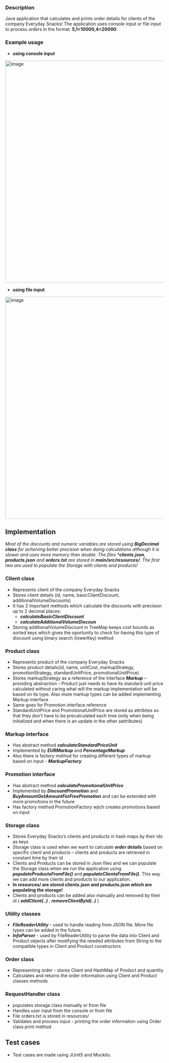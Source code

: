 ### Description
Java application that calculates and prints order details for clients of the company Everyday Snacks!
The application uses console input or file input to process orders in the format: **5,1=10000,4=20000**.

### Example usage

<!-- First Image -->
 - **using console input**
   
<img width="703" alt="image" src="https://github.com/nikoletabeyska/SnackPricing/assets/76749430/2ddaf740-87b2-4d85-a58b-a7b68c093521" style="margin-right: 10px;">

<!-- Second Image -->
 - **using file input**
   
<img width="703" alt="image" src="https://github.com/nikoletabeyska/SnackPricing/assets/76749430/2131615a-78be-48b7-8ba9-8b934a287e05" style="margin-right: 10px;">


## Implementation

  _Most of the discounts and numeric variables are stored using **BigDecimal class** for acheiving better precision when doing calculations although it is slower and uses more memory than double._
  _The files ***clients.json**, ***products.json*** and ***orders.txt*** are stored in ***main/src/resources/***. The first two are used to populate the Storage with clients and products!_

 ### Client class
  - Represents client of the company Everyday Snacks
  - Stores client details (id, name, basicClientDiscount, additionalVolumeDiscounts)
  -	It has 2 important methods which calculate the discounts with precision up to 2 decimal places:
 	   -  ***calculateBasicClientDiscount***
     -  ***calculateAdditionalVolumeDiscoun***
-	Storing additionalVolumeDiscount in TreeMap keeps cost bounds as sorted keys which gives the oportunity to check for having this type of discount using binary search (lowerKey) method

 ### Product class
  -	Represents product of the company Everyday Snacks
  - Stores product details(id, name, unitCost, markupStrategy, promotionStrategy, standardUnitPrice, promotionalUnitPrice)
  -	Stores markupStrategy as a reference of the Interface ***Markup*** – providing abstraction – Product just needs to have its standard unit price calculated without caring what will the markup implementation will be based on its type. Also more markup types can be added implementing Markup interface
  - Same goes for Promotion interface reference
  - StandardUnitPrice and PromotionalUnitPrice are stored as attribites so that they don’t have to be precalculated each time (only when being initialized and when there is an update in the other aattributes)

  ### Markup interface
  - Has abstract method ***calculateStandardPriceUnit***
  - Implemented by ***EURMarkup*** and ***PercentageMarkup***
  - Also there is factory method for creating different types of markup based on input - ***MarkupFactory***

  ### Promotion interface
   - Has abstract method ***calculatePromotionalUnitPrice***
   - Implemented by ***DiscountPromotion*** and ***BuyAmountGetAmountForFreePromotion*** and can be extended with more promotions in the future
   - Has factory method PromotionFactory wjich creates promotions based on input

  ### Storage class
   - Stores Everyday Snacks’s clients and products in hash maps by their ids as keys 
   - Storage class is used when we want to calculate ***order details*** based on specific client and products – clients and products are retrieved in constant time by their id
   - Clients and Products can be stored in Json files and we can populate the Storage class when we run the application using ***populateProductsFromFile()*** and ***populateClientsFromFile()***. This way we can add more clients and products to our application.
   - **In resources/ are stored clients.json and products.json which are populating the storage!** 
   - Clients and products can be added also manually and removed by their id ( ***addClient(..)*** , ***removeClientById(..)*** )

  ### Utility classes
   - ***FileReaderUtility*** - used to handle reading from JSON file. More file types can be added in the future.
   - ***InfoParser*** - used by FileReaderUtility to parse the data into Client and Product objects after modifying the needed attributes from String to the compatible types in Client and Product constructors 

  ### Order class
   - Representing order - stores Client and HashMap of Product and quantity
   - Calculates and returns the order information using Client and Product classes methods

  ### RequestHandler class
   - populates storage class manually or from file
   - Handles user input from the console or from file
   - File orders.txt is stored in resources/
   - Validates and process input - printing the order information using Order class print method

## Test cases
- Test cases are made using JUnit5 and Mockito.




